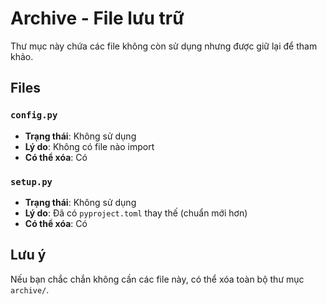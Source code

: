 # Archive - File lưu trữ

Thư mục này chứa các file không còn sử dụng nhưng được giữ lại để tham khảo.

## Files

### `config.py`
- **Trạng thái**: Không sử dụng
- **Lý do**: Không có file nào import
- **Có thể xóa**: Có

### `setup.py`
- **Trạng thái**: Không sử dụng
- **Lý do**: Đã có `pyproject.toml` thay thế (chuẩn mới hơn)
- **Có thể xóa**: Có

## Lưu ý

Nếu bạn chắc chắn không cần các file này, có thể xóa toàn bộ thư mục `archive/`.

